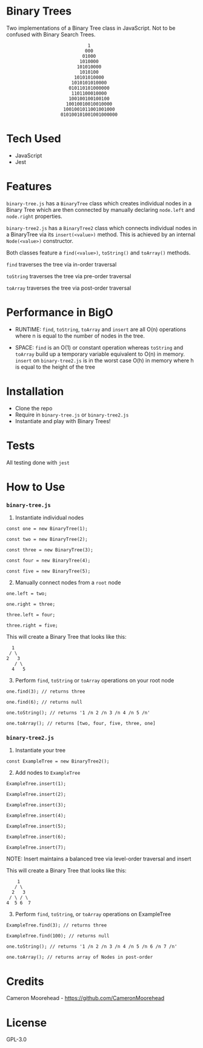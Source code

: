 # Binary Trees

Two implementations of a Binary Tree class in JavaScript. Not to be confused
with Binary Search Trees.

                                  1
                                 000
                                01000
                               1010000
                              101010000   
                               1010100
                             10101010000
                            1010101010000
                           010110101000000
                            1101100010000
                           100100100100100
                          10010010010010000
                         1001001011001001000
                        010100101001001000000

# Tech Used

- JavaScript
- Jest

# Features

`binary-tree.js` has a `BinaryTree` class which creates individual
nodes in a Binary Tree which are then connected by manually declaring
`node.left` and `node.right` properties.

`binary-tree2.js` has a `BinaryTree2` class which connects individual nodes
in a BinaryTree via its `insert(<value>)` method. This is achieved by an
internal `Node(<value>)` constructor.

Both classes feature a `find(<value>)`, `toString()` and `toArray()` methods.

`find` traverses the tree via in-order traversal

`toString` traverses the tree via pre-order traversal

`toArray` traverses the tree via post-order traversal

# Performance in BigO

- RUNTIME: `find`, `toString`, `toArray` and `insert` are all O(n) operations
where n is equal to the number of nodes in the tree.

- SPACE: `find` is an O(1) or constant operation whereas `toString`
and `toArray` build up a temporary variable equivalent to O(n) in memory. `insert`
on `binary-tree2.js` is in the worst case O(h) in memory where h is equal to
the height of the tree

# Installation

- Clone the repo
- Require in `binary-tree.js` or `binary-tree2.js`
- Instantiate and play with Binary Trees!

# Tests

All testing done with `jest`

# How to Use

### `binary-tree.js`

1. Instantiate individual nodes

`const one = new BinaryTree(1);`

`const two = new BinaryTree(2);`

`const three = new BinaryTree(3);`

`const four = new BinaryTree(4);`

`const five = new BinaryTree(5);`

2. Manually connect nodes from a `root` node

`one.left = two;`

`one.right = three;`

`three.left = four;`

`three.right = five;`

This will create a Binary Tree that looks like this:

      1
     / \
    2   3
       / \
      4   5

3. Perform `find`, `toString` or `toArray` operations on your root node

`one.find(3); // returns three`

`one.find(6); // returns null`

`one.toString(); // returns '1 /n 2 /n 3 /n 4 /n 5 /n'`

`one.toArray(); // returns [two, four, five, three, one]`

### `binary-tree2.js`

1. Instantiate your tree

`const ExampleTree = new BinaryTree2();`

2. Add nodes to `ExampleTree`

`ExampleTree.insert(1);`

`ExampleTree.insert(2);`

`ExampleTree.insert(3);`

`ExampleTree.insert(4);`

`ExampleTree.insert(5);`

`ExampleTree.insert(6);`

`ExampleTree.insert(7);`

NOTE: Insert maintains a balanced tree via level-order traversal and insert

This will create a Binary Tree that looks like this:

        1
       / \
      2   3
     / \ / \
    4  5 6  7

3. Perform `find`, `toString`, or `toArray` operations on ExampleTree

`ExampleTree.find(3); // returns three`

`ExampleTree.find(100); // returns null`

`one.toString(); // returns '1 /n 2 /n 3 /n 4 /n 5 /n 6 /n 7 /n'`

`one.toArray(); // returns array of Nodes in post-order`

# Credits

Cameron Moorehead - https://github.com/CameronMoorehead

# License

GPL-3.0

